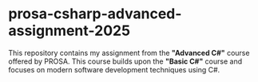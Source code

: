 # prosa-csharp-advanced-assignment-2025

This repository contains my assignment from the **"Advanced C#"** course offered by PROSA. This course builds upon the **"Basic C#"** course and focuses on modern software development techniques using C#.  
